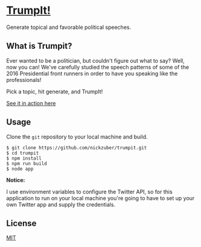 # [TrumpIt!](www.drump.fit)

Generate topical and favorable political speeches.

## What is Trumpit?

Ever wanted to be a politician, but couldn't figure out what to say? Well, now you can! We've carefully studied the speech patterns of some of the 2016 Presidential front runners in order to have you speaking like the professionals!

Pick a topic, hit generate, and TrumpIt! 

[See it in action here](www.drump.fit)

## Usage

Clone the `git` repository to your local machine and build.

```
$ git clone https://github.com/nickzuber/trumpit.git
$ cd trumpit
$ npm install
$ npm run build
$ node app
```

**Notice:**

I use environment variables to configure the Twitter API, so for this application to run on your local machine you're going to have to set up your own Twitter app and supply the credentials.

## License
[MIT](https://opensource.org/licenses/MIT)
